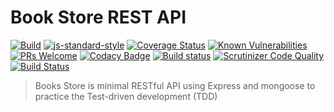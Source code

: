 # Book Store REST API
[![Build](https://travis-ci.org/Lazhari/book-store.svg?branch=master)](https://travis-ci.org/Lazhari/book-store)
[![js-standard-style](https://img.shields.io/badge/code%20style-standard-brightgreen.svg)](http://standardjs.com/)
[![Coverage Status](https://coveralls.io/repos/github/Lazhari/book-store/badge.svg?branch=master)](https://coveralls.io/github/Lazhari/book-store?branch=master)
[![Known Vulnerabilities](https://snyk.io/test/github/lazhari/book-store/badge.svg)](https://snyk.io/test/github/lazhari/book-store)
[![PRs Welcome](https://img.shields.io/badge/PRs-welcome-brightgreen.svg?style=flat-square)](http://makeapullrequest.com)
[![Codacy Badge](https://api.codacy.com/project/badge/Grade/d8c8cb9582cd4791811131dca66a9122)](https://www.codacy.com/app/Lazhari/book-store?utm_source=github.com&amp;utm_medium=referral&amp;utm_content=Lazhari/book-store&amp;utm_campaign=Badge_Grade)
[![Build status](https://ci.appveyor.com/api/projects/status/9tiprfjh0gmwodvm/branch/master?svg=true)](https://ci.appveyor.com/project/Lazhari/book-store/branch/master)
[![Scrutinizer Code Quality](https://scrutinizer-ci.com/g/Lazhari/book-store/badges/quality-score.png?b=master)](https://scrutinizer-ci.com/g/Lazhari/book-store/?branch=master)
[![Build Status](https://scrutinizer-ci.com/g/Lazhari/book-store/badges/build.png?b=master)](https://scrutinizer-ci.com/g/Lazhari/book-store/build-status/master)

> Books Store is minimal RESTful API using Express and mongoose to practice the Test-driven development (TDD)
